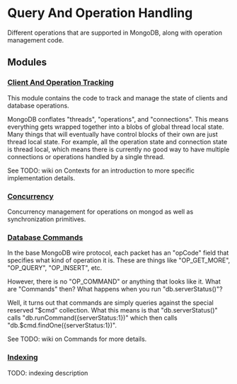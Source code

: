 # Query And Operation Handling

Different operations that are supported in MongoDB, along with operation management code.

## Modules

### [Client And Operation Tracking](client\_and\_operation\_tracking)
This module contains the code to track and manage the state of clients and database operations.

MongoDB conflates "threads", "operations", and "connections".  This means everything gets wrapped together into a blobs of global thread local state.  Many things that will eventually have control blocks of their own are just thread local state.  For example, all the operation state and connection state is thread local, which means there is currently no good way to have multiple connections or operations handled by a single thread.

See TODO: wiki on Contexts for an introduction to more specific implementation details.

### [Concurrency](concurrency)
Concurrency management for operations on mongod as well as synchronization primitives.

### [Database Commands](database\_commands)
In the base MongoDB wire protocol, each packet has an "opCode" field that specifies what kind of operation it is.  These are things like "OP\_GET\_MORE", "OP\_QUERY", "OP\_INSERT", etc.

However, there is no "OP\_COMMAND" or anything that looks like it.  What are "Commands" then? What happens when you run "db.serverStatus()"?

Well, it turns out that commands are simply queries against the special reserved "$cmd" collection.  What this means is that "db.serverStatus()" calls "db.runCommand({serverStatus:1})" which then calls "db.$cmd.findOne({serverStatus:1})".

See TODO: wiki on Commands for more details.

### [Indexing](indexing)
TODO: indexing description

